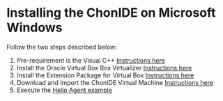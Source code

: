 # Installing the ChonIDE on Microsoft Windows

Follow the two steps described below:

1. Pre-requirement is the Visual C++ [Instructions here](https://github.com/chon-group/chonIDE/blob/main/doc/01-installation/visualCpp.md)
2. Install the Oracle Virtual Box Box Virtualizer [Instructions here](https://github.com/chon-group/chonIDE/blob/main/doc/01-installation/virtualboxInstallWindows.md)
3. Install the Extension Package for Virtual Box [Instructions here](https://github.com/chon-group/chonIDE/blob/main/doc/01-installation/virtualBoxExtensionPack.md)
4. Download and Import the ChonIDE Virtual Machine [Instructions here](https://github.com/chon-group/chonIDE/blob/main/doc/01-installation/importingChonIDEvm.md)
5. Execute the [Hello Agent example](https://github.com/chon-group/chonIDE/blob/main/doc/02-helloWorld/Ubuntu.md)
